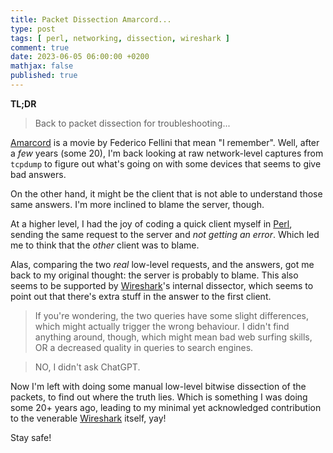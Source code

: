 ```yaml
---
title: Packet Dissection Amarcord...
type: post
tags: [ perl, networking, dissection, wireshark ]
comment: true
date: 2023-06-05 06:00:00 +0200
mathjax: false
published: true
---
```


**TL;DR**

> Back to packet dissection for troubleshooting...

[Amarcord][] is a movie by Federico Fellini that mean "I remember". Well,
after a *few* years (some 20), I'm back looking at raw network-level
captures from `tcpdump` to figure out what's going on with some devices that
seems to give bad answers.

On the other hand, it might be the client that is not able to understand
those same answers. I'm more inclined to blame the server, though.

At a higher level, I had the joy of coding a quick client myself in
[Perl][], sending the same request to the server and *not getting an error*.
Which led me to think that the *other* client was to blame.

Alas, comparing the two *real* low-level requests, and the answers, got me
back to my original thought: the server is probably to blame. This also
seems to be supported by [Wireshark][]'s internal dissector, which seems to
point out that there's extra stuff in the answer to the first client.

> If you're wondering, the two queries have some slight differences, which
> might actually trigger the wrong behaviour. I didn't find anything around,
> though, which might mean bad web surfing skills, OR a decreased quality in
> queries to search engines.

> NO, I didn't ask ChatGPT.

Now I'm left with doing some manual low-level bitwise dissection of the
packets, to find out where the truth lies. Which is something I was doing
some 20+ years ago, leading to my minimal yet acknowledged contribution to
the venerable [Wireshark][] itself, yay!

Stay safe!

[Perl]: https://www.perl.org/
[Amarcord]: https://it.wikipedia.org/wiki/Amarcord
[Wireshark]:https://www.wireshark.org/ 
